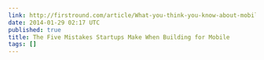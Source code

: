 ```yaml
---
link: http://firstround.com/article/What-you-think-you-know-about-mobile-engineering-is-wrong
date: 2014-01-29 02:17 UTC
published: true
title: The Five Mistakes Startups Make When Building for Mobile
tags: []
---
```




